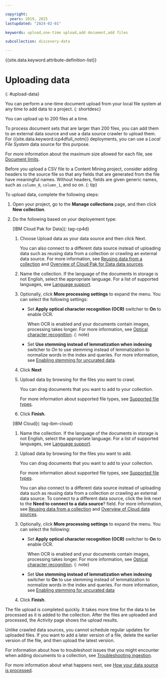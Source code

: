 ```yaml
---

copyright:
  years: 2019, 2025
lastupdated: "2024-02-01"

keywords: upload,one-time upload,add document,add files

subcollection: discovery-data

---
```


{{site.data.keyword.attribute-definition-list}}

# Uploading data
{: #upload-data}

You can perform a one-time document upload from your local file system at any time to add data to a project.
{: shortdesc}

You can upload up to 200 files at a time.

To process document sets that are larger than 200 files, you can add them to an external data source and use a data source crawler to upload them. For {{site.data.keyword.icp4dfull_notm}} deployments, you can use a *Local File System* data source for this purpose.

For more information about the maximum size allowed for each file, see [Document limits](/docs/discovery-data?topic=discovery-data-collections#collections-doc-limits).

Before you upload a CSV file to a Content Mining project, consider adding headers to the source file so that any fields that are generated from the file have meaningful names. Without headers, fields are given generic names, such as `column_0`, `column_1`, and so on.
{: tip}

To upload data, complete the following steps:

1.  Open your project, go to the **Manage collections** page, and then click **New collection**.
1.  Do the following based on your deployement type:

    [IBM Cloud Pak for Data]{: tag-cp4d}
    1.  Choose Upload data as your data source and then click Next.

        You can also connect to a different data source instead of uploading data such as reusing data from a collection or crawling an external data source. For more information, see [Reusing data from a collection](/docs/discovery-data?topic=discovery-data-manage-collections#manage-collections-reuse) and [Overview of Cloud Pak for Data data sources](/docs/discovery-data?topic=discovery-data-collection-types).

    1.  Name the collection. If the language of the documents in storage is not English, select the appropriate language. For a list of supported languages, see [Language support](/docs/discovery-data?topic=discovery-data-language-support).
    1.  Optionally, click **More processing settings** to expand the menu. You can select the following settings:
    
        -  Set **Apply optical character recognition (OCR)** switcher to **On** to enable OCR.

           When OCR is enabled and your documents contain images, processing takes longer. For more information, see [Optical character recognition](/docs/discovery-data?topic=discovery-data-collections#ocr).
           {: note}

        -  Set **Use stemming instead of lemmatization when indexing** switcher to *On* to use stemming instead of lemmatization to normalize words in the index and queries. For more information, see [Enabling stemming for uncurated data](/docs/discovery-data?topic=discovery-data-collections#stemmer).

    1.  Click **Next**

    1.  Upload data by browsing for the files you want to crawl.

        You can drag documents that you want to add to your collection.

        For more information about supported file types, see [Supported file types](/docs/discovery-data?topic=discovery-data-collections#supportedfiletypes).

    1.  Click **Finish**.

    [IBM Cloud]{: tag-ibm-cloud}
    1.  Name the collection. If the language of the documents in storage is not English, select the appropriate language. For a list of supported languages, see [Language support](/docs/discovery-data?topic=discovery-data-language-support).

    1.  Upload data by browsing for the files you want to add.

        You can drag documents that you want to add to your collection.

        For more information about supported file types, see [Supported file types](/docs/discovery-data?topic=discovery-data-collections#supportedfiletypes).

        You can also connect to a different data source instead of uploading data such as reusing data from a collection or crawling an external data source. To connect to a different data source, click the link next to the **Need to connect to a data source**? field. For more information, see [Reusing data from a collection](/docs/discovery-data?topic=discovery-data-manage-collections#manage-collections-reuse) and [Overview of Cloud data sources](/docs/discovery-data?topic=discovery-data-sources).

    1.  Optionally, click **More processing settings** to expand the menu. You can select the following:
    
        -  Set **Apply optical character recognition (OCR)** switcher to **On** to enable OCR.

           When OCR is enabled and your documents contain images, processing takes longer. For more information, see [Optical character recognition](/docs/discovery-data?topic=discovery-data-collections#ocr).
           {: note}

        -  Set **Use stemming instead of lemmatization when indexing** switcher to **On** to use stemming instead of lemmatization to normalize words in the index and queries. For more information, see [Enabling stemming for uncurated data](/docs/discovery-data?topic=discovery-data-collections#stemmer)

    1.  Click **Finish**.

The file upload is completed quickly. It takes more time for the data to be processed as it is added to the collection. After the files are uploaded and processed, the *Activity* page shows the upload results.

Unlike crawled data sources, you cannot schedule regular updates for uploaded files. If you want to add a later version of a file, delete the earlier version of the file, and then upload the latest version.

For information about how to troubleshoot issues that you might encounter when adding documents to a collection, see [Troubleshooting ingestion](/docs/discovery-data?topic=discovery-data-troubleshoot-ingestion).

For more information about what happens next, see [How your data source is processed](/docs/discovery-data?topic=discovery-data-index-overview).
